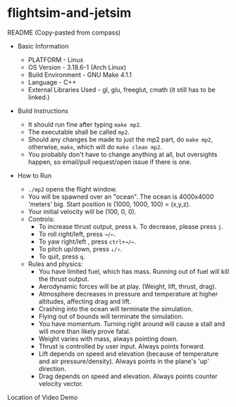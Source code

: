 # flightsim-and-jetsim
README (Copy-pasted from compass)

- Basic Information
    - PLATFORM - Linux
    - OS Version - 3.18.6-1 (Arch Linux)
    - Build Environment - GNU Make 4.1.1
    - Language - C++
    - External Libraries Used - gl, glu, freeglut, cmath (it still has to be linked.)

- Build Instructions
    - It should run fine after typing `make mp2`.
    - The executable shall be called `mp2`.
    - Should any changes be made to just the mp2 part, do `make mp2`, otherwise, `make`, which will do `make clean mp2`.
    - You probably don't have to change anything at all, but oversights happen, so email/pull request/open issue if there is one.
    
- How to Run
    - `./mp2` opens the flight window.
    - You will be spawned over an "ocean". The ocean is 4000x4000 'meters' big. Start position is (1000, 1000, 100) = (x,y,z).
    - Your initial velocity will be (100, 0, 0).
    - Controls:
        - To increase thrust output, press `k`. To decrease, please press `j`.
        - To roll right/left, press `→/←`.
        - To yaw right/left , press `ctrl+→/←`.
        - To pitch up/down, press `↓/↑`.
        - To quit, press `q`.
    - Rules and physics:
        - You have limited fuel, which has mass. Running out of fuel will kill the thrust output.
        - Aerodynamic forces will be at play. (Weight, lift, thrust, drag).
        - Atmosphere decreases in pressure and temperature at higher altitudes, affecting drag and lift.
        - Crashing into the ocean will terminate the simulation.
        - Flying out of bounds will terminate the simulation.
        - You have momentum. Turning right around will cause a stall and will more than likely prove fatal.
        - Weight varies with mass, always pointing down.
        - Thrust is controlled by user input. Always points forward.
        - Lift depends on speed and elevation (because of temperature and air pressure/density). Always points in the plane's 'up' direction.
        - Drag depends on speed and elevation. Always points counter velocity vector.

Location of Video Demo

